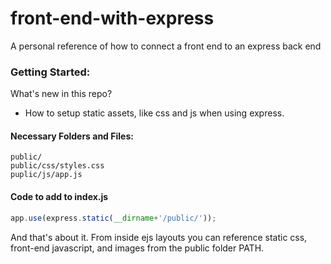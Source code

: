 # front-end-with-express
A personal reference of how to connect a front end to an express back end


### Getting Started:

What's new in this repo?

- How to setup static assets, like css and js when using express.

#### Necessary Folders and Files:
```
public/
public/css/styles.css
puplic/js/app.js
```

#### Code to add to index.js
```js
app.use(express.static(__dirname+'/public/'));
```

And that's about it. From inside ejs layouts you can reference static css, front-end javascript, and images from the public folder PATH.